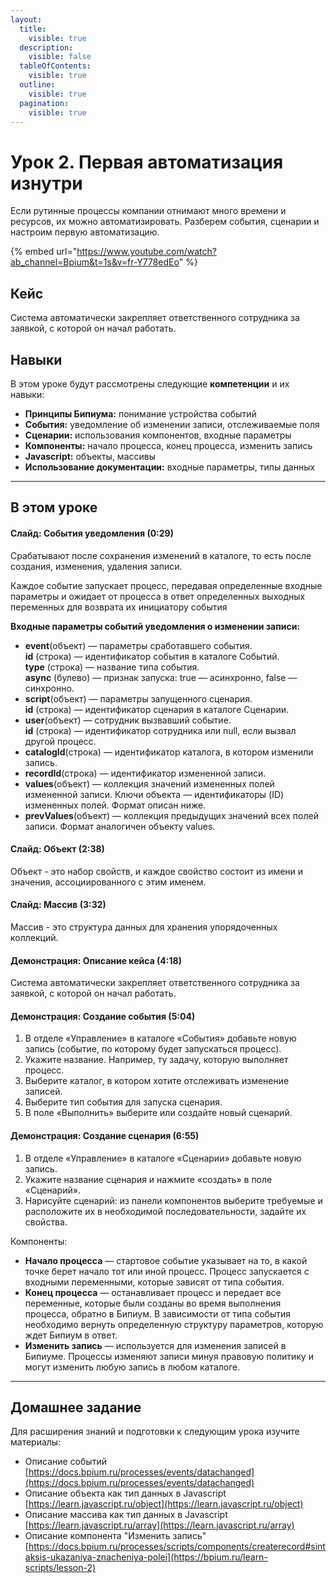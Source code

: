```yaml
---
layout:
  title:
    visible: true
  description:
    visible: false
  tableOfContents:
    visible: true
  outline:
    visible: true
  pagination:
    visible: true
---
```


# Урок 2. Первая автоматизация изнутри

Если рутинные процессы компании отнимают много времени и ресурсов, их можно автоматизировать. Разберем события, сценарии и настроим первую автоматизацию.

{% embed url="https://www.youtube.com/watch?ab_channel=Bpium&t=1s&v=fr-Y778edEo" %}

## Кейс

Система автоматически закрепляет ответственного сотрудника за заявкой, с которой он начал работать.

## Навыки

В этом уроке будут рассмотрены следующие **компетенции** и их навыки:

* **Принципы Бипиума:** понимание устройства событий
* **События:** уведомление об изменении записи, отслеживаемые поля
* **Сценарии:** использования компонентов, входные параметры
* **Компоненты:** начало процесса, конец процесса, изменить запись
* **Javascript:** объекты, массивы
* **Использование документации:** входные параметры, типы данных

***

## В этом уроке

#### **Слайд: События уведомления (0:29)**

Срабатывают после сохранения изменений в каталоге, то есть после создания, изменения, удаления записи.

Каждое событие запускает процесс, передавая определенные входные параметры и ожидает от процесса в ответ определенных выходных переменных для возврата их инициатору события

**Входные параметры событий уведомления о изменении записи:**

* **event**(объект) — параметры сработавшего события.\
  &#x20;   **id** (строка) — идентификатор события в каталоге Событий.\
  &#x20;   **type** (строка) — название типа события.\
  &#x20;   **async** (булево) — признак запуска: true — асинхронно, false — синхронно.
* **script**(объект) — параметры запущенного сценария.\
  &#x20;   **id** (строка) — идентификатор сценария в каталоге Сценарии.
* **user**(объект) — сотрудник вызвавший событие.\
  &#x20;   **id** (строка) — идентификатор сотрудника или null, если вызвал другой процесс.
* **catalogId**(строка) — идентификатор каталога, в котором изменили запись.
* **recordId**(строка) — идентификатор измененной записи.
* **values**(объект) — коллекция значений измененных полей измененной записи. Ключи объекта — идентификаторы (ID) измененных полей. Формат описан ниже.
* **prevValues**(объект) — коллекция предыдущих значений всех полей записи. Формат аналогичен объекту values.

#### **Слайд: Объект (2:38)**

Объект - это набор свойств, и каждое свойство состоит из имени и значения, ассоциированного с этим именем.

#### **Слайд: Массив (3:32)**

Массив - это структура данных для хранения упорядоченных коллекций.

#### **Демонстрация: Описание кейса (4:18)**

Система автоматически закрепляет ответственного сотрудника за заявкой, с которой он начал работать.

#### **Демонстрация: Создание события (5:04)**

1. В отделе «Управление» в каталоге «События» добавьте новую запись (событие, по которому будет запускаться процесс).
2. Укажите название. Например, ту задачу, которую выполняет процесс.
3. Выберите каталог, в котором хотите отслеживать изменение записей.
4. Выберите тип события для запуска сценария.&#x20;
5. В поле «Выполнить» выберите или создайте новый сценарий.

#### **Демонстрация: Создание сценария (6:55)**

1. В отделе «Управление» в каталоге «Сценарии» добавьте новую запись.
2. Укажите название сценария и нажмите «создать» в поле «Сценарий».
3. Нарисуйте сценарий: из панели компонентов выберите требуемые и расположите их в необходимой последовательности, задайте их свойства.

Компоненты:

* **Начало процесса** — стартовое событие указывает на то, в какой точке берет начало тот или иной процесс. Процесс запускается с входными переменными, которые зависят от типа события.
* **Конец процесса** — останавливает процесс и передает все переменные, которые были созданы во время выполнения процесса, обратно в Бипиум. В зависимости от типа события необходимо вернуть определенную структуру параметров, которую ждет Бипиум в ответ.
* **Изменить запись** — используется для изменения записей в Бипиуме. Процессы изменяют записи минуя правовую политику и могут изменить любую запись в любом каталоге.

***

## Домашнее задание

Для расширения знаний и подготовки к следующим урока изучите материалы:

* Описание событий\
  [https://docs.bpium.ru/processes/events/datachanged](https://docs.bpium.ru/processes/events/datachanged)
* Описание объекта как тип данных в Javascript\
  [https://learn.javascript.ru/object](https://learn.javascript.ru/object)
* Описание массива как тип данных в Javascript\
  [https://learn.javascript.ru/array](https://learn.javascript.ru/array)
* Описание компонента "Изменить запись"\
  [https://docs.bpium.ru/processes/scripts/components/createrecord#sintaksis-ukazaniya-znacheniya-polei](https://bpium.ru/learn-scripts/lesson-2)
